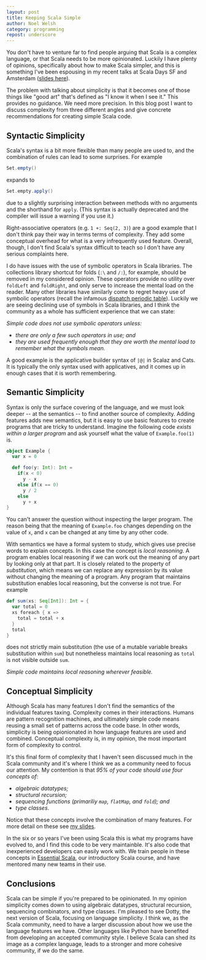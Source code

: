 ```yaml
---
layout: post
title: Keeping Scala Simple
author: Noel Welsh
category: programming
repost: underscore
---
```


You don't have to venture far to find people arguing that Scala is a complex language, or that Scala needs to be more opinionated. Luckily I have plenty of opinions, specifically about how to make Scala simpler, and this is something I've been espousing in my recent talks at Scala Days SF and Amsterdam ([slides here][slides]). 

The problem with talking about simplicity is that it becomes one of those things like "good art" that's defined as "I know it when I see it." This provides no guidance. We need more precision. In this blog post I want to discuss complexity from three different angles and give concrete recommendations for creating simple Scala code.

<!--more-->

## Syntactic Simplicity

Scala's syntax is a bit more flexible than many people are used to, and the combination of rules can lead to some surprises. For example

~~~ scala
Set.empty()
~~~

expands to

~~~ scala
Set.empty.apply()
~~~

due to a slightly surprising interaction between methods with no arguments and the shorthand for `apply`. (This syntax is actually deprecated and the compiler will issue a warning if you use it.)

Right-associative operators (e.g. `1 +: Seq(2, 3)`) are a good example that I don't think pay their way in terms terms of complexity. They add some conceptual overhead for what is a very infrequently used feature. Overall, though, I don't find Scala's syntax difficult to teach so I don't have any serious complaints here.

I do have issues with the use of symbolic operators in Scala libraries. The collections library shortcut for folds (`:\` and `/:`), for example, should be removed in my considered opinion. These operators provide no utility over `foldLeft` and `foldRight`, and only serve to increase the mental load on the reader. Many other libraries have similarly come to regret heavy use of symbolic operators (recall the infamous [dispatch periodic table][periodic-table]). Luckily we are seeing declining use of symbols in Scala libraries, and I think the community as a whole has sufficient experience that we can state:

*Simple code does not use symbolic operators unless:*

- *there are only a few such operators in use; and*
- *they are used frequently enough that they are worth the mental load to remember what the symbols mean.*

A good example is the applicative builder syntax of `|@|` in Scalaz and Cats. It is typically the only syntax used with applicatives, and it comes up in enough cases that it is worth remembering.

## Semantic Simplicity

Syntax is only the surface covering of the language, and we must look deeper -- at the semantics -- to find another source of complexity. Adding features adds new semantics, but it is easy to use basic features to create programs that are tricky to understand. Imagine the following code *exists within a larger program* and ask yourself what the value of `Example.foo(1)` is.

~~~ scala
object Example {
  var x = 0

  def foo(y: Int): Int =
    if(x < 0)
      y - x
    else if(x == 0)
      y / 2
    else
      y + x
}
~~~

You can't answer the question without inspecting the larger program. The reason being that the meaning of `Example.foo` changes depending on the value of `x`, and `x` can be changed at any time by any other code.

With semantics we have a formal system to study, which gives use precise words to explain concepts. In this case the concept is *local reasoning*. A program enables local reasoning if we can work out the meaning of any part by looking only at that part. It is closely related to the property of *substitution*, which means we can replace any expression by its value without changing the meaning of a program. Any program that maintains substitution enables local reasoning, but the converse is not true. For example

~~~ scala
def sum(xs: Seq[Int]): Int = {
  var total = 0
  xs foreach { x =>
    total = total + x
  }
  total
}
~~~

does not strictly main substitution (the use of a mutable variable breaks substitution within `sum`) but nonetheless maintains local reasoning as `total` is not visible outside `sum`.

*Simple code maintains local reasoning wherever feasible.*

## Conceptual Simplicity

Although Scala has many features I don't find the semantics of the individual features taxing. Complexity comes in their interactions. Humans are pattern recognition machines, and ultimately simple code means reusing a small set of patterns across the code base. In other words, simplicity is being opionionated in how language features are used and combined. Conceptual complexity is, in my opinion, the most important form of complexity to control.

It's this final form of complexity that I haven't seen discussed much in the Scala community and it's where I think we as a community need to focus our attention. My contention is that *95% of your code should use four concepts of:*

- *algebraic datatypes;*
- *structural recursion;*
- *sequencing functions (primariliy `map`, `flatMap`, and `fold`); and*
- *type classes*.

Notice that these concepts involve the combination of many features. For more detail on these see [my slides][slides].

In the six or so years I've been using Scala this is what my programs have evolved to, and I find this code to be very maintainble. It's also code that inexperienced developers can easily work with. We train people in these concepts in [Essential Scala][essential-scala], our introductory Scala course, and have mentored many new teams in their use.

## Conclusions

Scala can be simple if you're prepared to be opinionated. In my opinion simplicity comes down to using algebraic datatypes, structural recursion, sequencing combinators, and type classes. I'm pleased to see Dotty, the next version of Scala, focusing on language simplicity. I think we, as the Scala community, need to have a larger discussion about how we use the language features we have. Other languages like Python have benefited from developing an accepted community style. I believe Scala can shed its image as a complex language, leads to a stronger and more cohesive community, if we do the same.

[slides]: http://noelwelsh.com/assets/downloads/scala-days-amsterdam-2015.pdf
[periodic-table]: http://www.flotsam.nl/dispatch-periodic-table.html
[essential-scala]: http://underscore.io/training/courses/essential-scala/

